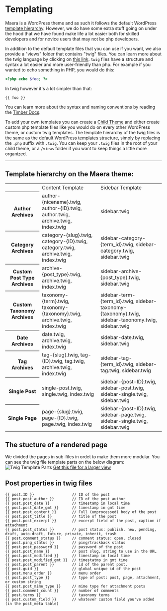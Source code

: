 # Templating

Maera is a WordPress theme and as such it follows the default WordPress [template hierarchy](http://wphierarchy.com/). However, we do have some extra stuff going on under the hood that we have found make life a lot easier both for skilled developers and for novice users that may not be php developers.

In addition to the default template files that you can use if you want, we also provide a "views" folder that contains "twig" files. You can learn more about the twig language by clicking on [this link](http://twig.sensiolabs.org/).
`twig` files have a structure and syntax a lot easier and more user-friendly than php. For example if you wanted to echo something in PHP, you would do this:

```php
<?php echo $foo; ?>
```

In twig however it's a lot simpler than that:

```twig
{{ foo }}
```

You can learn more about the syntax and naming conventions by reading the [Timber Docs](https://github.com/jarednova/timber/wiki).

To add your own templates you can create a [Child Theme](href="http://codex.wordpress.org/Child_Themes) and either create custom php template files like you would do on every other WordPress theme, or custom twig templates.
The template hierarchy of the twig files is the same as the [default WordPress templates structure](href="http://wphierarchy.com/), simply by replacing the `.php` suffix with `.twig`.
You can keep your `.twig` files in the root of your child theme, or a `/views` folder if you want to keep things a little more organized.

---

## Template hierarchy on the Maera theme:
<table>
<th>
<td>Content Template</td>
<td>Sidebar Template</td>
</th>
<tr>
<th>Author Archives</th>
<td>
author-{nicename}.twig, author-{ID}.twig, author.twig, archive.twig, index.twig
</td>
<td>
sidebar.twig
</td>
</tr>
<tr>
<th>Category Archives</th>
<td>
category-{slug}.twig, category-{ID}.twig, category.twig, archive.twig, index.twig
</td>
<td>
sidebar-category-{term_id}.twig, sidebar-category.twig, sidebar.twig
</td>
</tr>
<tr>
<th>Custom Post Type Archives</th>
<td>
archive-{post_type}.twig, archive.twig, index.twig
</td>
<td>
sidebar-archive-{post_type}.twig, sidebar.twig
</td>
</tr>
<tr>
<th>Custom Taxonomy Archives</th>
<td>
taxonomy-{term}.twig, taxonomy-{taxonomy}.twig, archive.twig, index.twig
</td>
<td>
sidebar-term-{term_id}.twig, sidebar-taxonomy-{taxonomy}.twig, sidebar-taxonomy.twig, sidebar.twig
</td>
</tr>
<tr>
<th>Date Archives</th>
<td>
date.twig, archive.twig, index.twig
</td>
<td>
sidebar-date.twig, sidebar.twig
</td>
</tr>
<tr>
<th>Tag Archives</th>
<td>
tag-{slug}.twig, tag-{ID}.twig, tag.twig, archive.twig, index.twig
</td>
<td>
sidebar-tag-{term_id}.twig, sidebar-tag.twig, sidebar.twig
</td>
</tr>
<tr>
<th>Single Post</th>
<td>
single-post.twig, single.twig, index.twig
</td>
<td>
sidebar-{post-ID}.twig, sidebar-post.twig, sidebar-single.twig, sidebar.twig
</td>
</tr>
<tr>
<th>Single Page</th>
<td>
page-{slug}.twig, page-{ID}.twig, page.twig, index.twig
</td>
<td>
sidebar-{post-ID}.twig, sidebar-page.twig, sidebar-single.twig, sidebar.twig
</td>
</tr>
</table>

## The stucture of a rendered page

We divided the pages in sub-files in ordet to make them more modular.
You can see the twig file template parts on the below diagram:
![Twig Template Parts](https://press.codes/wp-content/uploads/template-structure.png)
[Get this file for a larger view](https://press.codes/wp-content/uploads/template-structure.png)

## Post properties in twig files

```twig
{{ post.ID }}                 // ID of the post
{{ post.post_author }}        // ID of the post author
{{ post.post_date }}          // timestamp in local time
{{ post.post_date_gmt }}      // timestamp in gmt time
{{ post.post_content }}       // Full (unprocessed) body of the post
{{ post.post_title }}         // title of the post
{{ post.post_excerpt }}       // excerpt field of the post, caption if attachment
{{ post.post_status }}        // post status: publish, new, pending, draft, auto-draft, future, private, inherit, trash
{{ post.comment_status }}     // comment status: open, closed
{{ post.ping_status }}        // ping/trackback status
{{ post.post_password }}      // password of the post
{{ post.post_name }}          // post slug, string to use in the URL
{{ post.post_modified }}      // timestamp in local time
{{ post.post_modified_gmt }}  // timestatmp in gmt time
{{ post.post_parent }}        // id of the parent post.
{{ post.guid }}               // global unique id of the post
{{ post.menu_order }}         // menu order
{{ post.post_type }}          // type of post: post, page, attachment, or custom string
{{ post.post_mime_type }}     // mime type for attachment posts
{{ post.comment_count }}      // number of comments
{{ post.terms }}              // taxonomy terms
{{ post.custom_field }}       // whatever custom field you've added (in the post_meta table)
```
